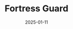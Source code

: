 ---
title: Fortress Guard
fulltitle: Fortress Guard

date: 2025-01-11

tags:
- 2025
characters:
categories:
- sketch
keywords:
- 2025

rgb: 136, 132, 161

url: /stories/fortress-guard/
image: /images/fullres/fortress-guard.jpg
caption: Fortress Guard on the island of [[Helena]], South Atlantic
---